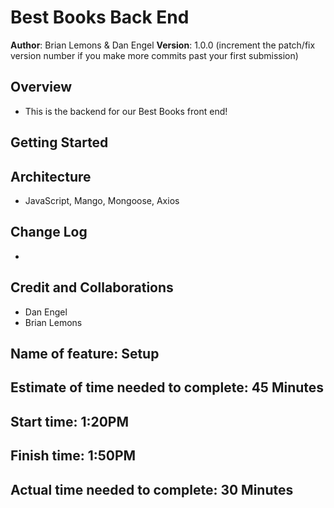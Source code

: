 # Best Books Back End

**Author**: Brian Lemons & Dan Engel
**Version**: 1.0.0 (increment the patch/fix version number if you make more commits past your first submission)

## Overview

- This is the backend for our Best Books front end!

## Getting Started
<!-- What are the steps that a user must take in order to build this app on their own machine and get it running? -->

## Architecture

- JavaScript, Mango, Mongoose, Axios

## Change Log

- 

## Credit and Collaborations

- Dan Engel
- Brian Lemons

## Name of feature: Setup

## Estimate of time needed to complete: 45 Minutes

## Start time: 1:20PM

## Finish time: 1:50PM

## Actual time needed to complete: 30 Minutes

